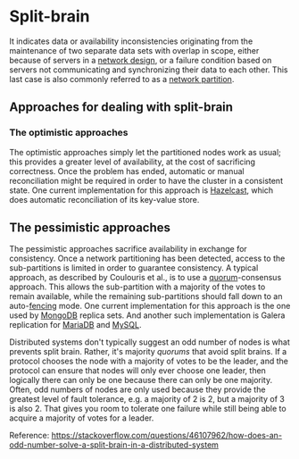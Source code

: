 # Split-brain

It indicates data or availability inconsistencies originating from the maintenance of two separate data sets with overlap in scope, either because of servers in a [network design](https://en.wikipedia.org/wiki/Network_planning_and_design "Network planning and design"), or a failure condition based on servers not communicating and synchronizing their data to each other. This last case is also commonly referred to as a [network partition](https://en.wikipedia.org/wiki/Network_partition "Network partition").





## Approaches for dealing with split-brain

### The optimistic approaches

The optimistic approaches simply let the partitioned nodes work as usual; this provides a greater level of availability, at the cost of sacrificing correctness. Once the problem has ended, automatic or manual reconciliation might be required in order to have the cluster in a consistent state. One current implementation for this approach is [Hazelcast](https://en.wikipedia.org/wiki/Hazelcast "Hazelcast"), which does automatic reconciliation of its key-value store.



## The pessimistic approaches

The pessimistic approaches sacrifice availability in exchange for consistency. Once a network partitioning has been detected, access to the sub-partitions is limited in order to guarantee consistency. A typical approach, as described by Coulouris et al., is to use a [quorum](https://en.wikipedia.org/wiki/Quorum_(distributed_computing) "Quorum (distributed computing)")-consensus approach. This allows the sub-partition with a majority of the votes to remain available, while the remaining sub-partitions should fall down to an auto-[fencing](https://en.wikipedia.org/wiki/Fencing_(computing) "Fencing (computing)") mode. One current implementation for this approach is the one used by [MongoDB](https://en.wikipedia.org/wiki/MongoDB "MongoDB") replica sets. And another such implementation is Galera replication for [MariaDB](https://en.wikipedia.org/wiki/MariaDB "MariaDB") and [MySQL](https://en.wikipedia.org/wiki/MySQL "MySQL").



Distributed systems don't typically suggest an odd number of nodes is what prevents split brain. Rather, it's majority *quorums* that avoid split brains. If a protocol chooses the node with a majority of votes to be the leader, and the protocol can ensure that nodes will only ever choose one leader, then logically there can only be one because there can only be one majority. Often, odd numbers of nodes are only used because they provide the greatest level of fault tolerance, e.g. a majority of 2 is 2, but a majority of 3 is also 2. That gives you room to tolerate one failure while still being able to acquire a majority of votes for a leader.

Reference: https://stackoverflow.com/questions/46107962/how-does-an-odd-number-solve-a-split-brain-in-a-distributed-system


